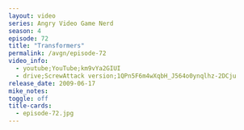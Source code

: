 ```yaml
---
layout: video
series: Angry Video Game Nerd
season: 4
episode: 72
title: "Transformers"
permalink: /avgn/episode-72
video_info:
  - youtube;YouTube;km9vYa2GIUI
  - drive;ScrewAttack version;1QPn5F6m4wXqbH_J564o0ynqlhz-2DCju
release_date: 2009-06-17
mike_notes:
toggle: off
title-cards:
  - episode-72.jpg
---
```

